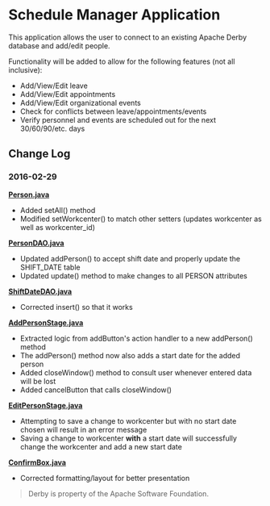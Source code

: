 # Schedule Manager Application

This application allows the user to connect to an existing Apache Derby database and add/edit people.

Functionality will be added to allow for the following features (not all inclusive):
- Add/View/Edit leave
- Add/View/Edit appointments
- Add/View/Edit organizational events
- Check for conflicts between leave/appointments/events
- Verify personnel and events are scheduled out for the next 30/60/90/etc. days

## Change Log

### 2016-02-29

[**Person.java**](https://github.com/igeryu/scheduleapp/blob/develop/src/domain/Person.java)

- Added setAll() method
- Modified setWorkcenter() to match other setters (updates workcenter as well as workcenter_id)

[**PersonDAO.java**](https://github.com/igeryu/scheduleapp/blob/develop/src/domain/PersonDAO.java)

- Updated addPerson() to accept shift date and properly update the SHIFT_DATE table
- Updated update() method to make changes to all PERSON attributes

[**ShiftDateDAO.java**](https://github.com/igeryu/scheduleapp/blob/develop/src/domain/ShiftDateDAO.java)

- Corrected insert() so that it works

[**AddPersonStage.java**](https://github.com/igeryu/scheduleapp/blob/develop/src/window/AddPersonStage.java)

- Extracted logic from addButton's action handler to a new addPerson() method
- The addPerson() method now also adds a start date for the added person
- Added closeWindow() method to consult user whenever entered data will be lost
- Added cancelButton that calls closeWindow()

[**EditPersonStage.java**](https://github.com/igeryu/scheduleapp/blob/develop/src/window/EditPersonStage.java)

- Attempting to save a change to workcenter but with no start date chosen will result in an error message
- Saving a change to workcenter **with** a start date will successfully change the workcenter and add a new start date

[**ConfirmBox.java**](https://github.com/igeryu/scheduleapp/blob/develop/src/window/modal/ConfirmBox.java)
- Corrected formatting/layout for better presentation

> Derby is property of the Apache Software Foundation.